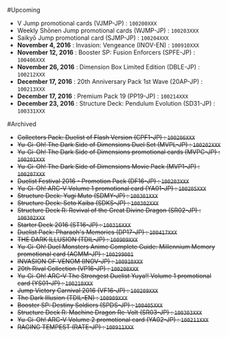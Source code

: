 #Upcoming
- V Jump promotional cards (VJMP-JP) : `100200XXX`  
- Weekly Shōnen Jump promotional cards (WJMP-JP) : `100203XXX`  
- Saikyō Jump promotional card (SJMP-JP) : `100204XXX`  
- **November 4, 2016**  : Invasion: Vengeance (INOV-EN) : `100910XXX`  
- **November 12, 2016**  : Booster SP: Fusion Enforcers (SPFE-JP) : `100406XXX`  
- **November 26, 2016**  : Dimension Box Limited Edition (DBLE-JP) : `100212XXX`  
- **December 17, 2016**  : 20th Anniversary Pack 1st Wave (20AP-JP) : `100213XXX`  
- **December 17, 2016**  : Premium Pack 19 (PP19-JP) : `100214XXX`  
- **December 23, 2016**  : Structure Deck: Pendulum Evolution (SD31-JP) : `100331XXX`  

#Archived
- ~~Collectors Pack: Duelist of Flash Version (CPF1-JP) : `100206XXX`~~  
- ~~Yu-Gi-Oh! The Dark Side of Dimensions Duel Set (MVPL-JP) : `100202XXX`~~  
- ~~Yu-Gi-Oh! The Dark Side of Dimensions promotional cards (MVPC-JP) : `100201XXX`~~  
- ~~Yu-Gi-Oh! The Dark Side of Dimensions Movie Pack (MVP1-JP) : `100207XXX`~~  
- ~~Duelist Festival 2016 - Promotion Pack (DF16-JP) : `100203XXX`~~  
- ~~Yu-Gi-Oh! ARC-V Volume 1 promotional card (YA01-JP) : `100205XXX`~~  
- ~~Structure Deck: Yugi Muto (SDMY-JP) : `100301XXX`~~  
- ~~Structure Deck: Seto Kaiba (SDKS-JP) : `100302XXX`~~  
- ~~Structure Deck R: Revival of the Great Divine Dragon (SR02-JP) : `100302XXX`~~  
- ~~Starter Deck 2016 (ST16-JP) : `100316XXX`~~  
- ~~Duelist Pack: Pharaoh's Memories (DP17-JP) : `100417XXX`~~  
- ~~THE DARK ILLUSION (TDIL-JP) : `100909XXX`~~  
- ~~Yu-Gi-Oh! Duel Monsters Anime Complete Guide: Millennium Memory promotional card (AGMM-JP) : `100299001`~~  
- ~~INVASION OF VENOM (INOV-JP) : `100910XXX`~~  
- ~~20th Rival Collection (VP16-JP) : `100208XXX`~~  
- ~~Yu-Gi-Oh! ARC-V The Strongest Duelist Yuya!! Volume 1 promotional card (YS01-JP) : `100210XXX`~~  
- ~~Jump Victory Carnival 2016 (VF16-JP) : `100209XXX`~~  
- ~~The Dark Illusion (TDIL-EN) : `100909XXX`~~  
- ~~Booster SP: Destiny Soldiers (SPDS-JP) : `100405XXX`~~  
- ~~Structure Deck R: Machine Dragon Re-Volt (SR03-JP) : `100303XXX`~~  
- ~~Yu-Gi-Oh! ARC-V Volume 2 promotional card (YA02-JP) : `100211XXX`~~  
- ~~RAGING TEMPEST (RATE-JP) : `100911XXX`~~  
